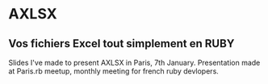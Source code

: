 # AXLSX
## Vos fichiers Excel tout simplement en RUBY

Slides I've made to present AXLSX in Paris, 7th January.
Presentation made at Paris.rb meetup, monthly meeting for french ruby devlopers.
